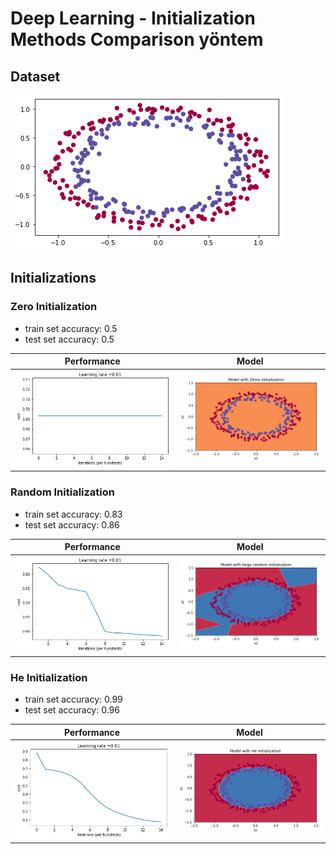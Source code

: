 # Deep Learning - Initialization Methods Comparison yöntem

## Dataset
![Dataset](/images/dataset.png)

## Initializations

### Zero Initialization

- train set accuracy: 0.5
- test set accuracy: 0.5

| Performance | Model |
| ----------- | ----- |
| ![performance](/images/zero-initialization-performance.png) | ![model](/images/zero-initialization-model.png) |


### Random Initialization

- train set accuracy: 0.83
- test set accuracy: 0.86

| Performance | Model |
| ----------- | ----- |
| ![performance](/images/random-initialization-performance.png) | ![model](/images/random-initialization-model.png)|


### He Initialization

- train set accuracy: 0.99
- test set accuracy: 0.96

| Performance | Model |
| ----------- | ----- |
| ![performance](/images/he-initialization-performance.png) | ![model](/images/he-initialization-model.png) |

